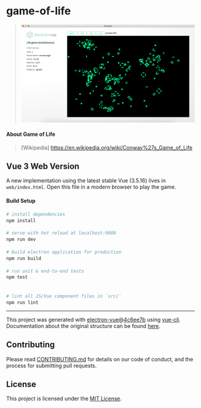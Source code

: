 # game-of-life

>![screenshots](https://raw.githubusercontent.com/cxlet/game-of-life/master/build/screenshots/WX20180616-161315@2x.png)

#### About Game of Life

>[Wikipedia] https://en.wikipedia.org/wiki/Conway%27s_Game_of_Life

## Vue 3 Web Version

A new implementation using the latest stable Vue (3.5.16) lives in `web/index.html`. Open this file in a modern browser to play the game.

#### Build Setup

``` bash
# install dependencies
npm install

# serve with hot reload at localhost:9080
npm run dev

# build electron application for production
npm run build

# run unit & end-to-end tests
npm test


# lint all JS/Vue component files in `src/`
npm run lint

```

---

This project was generated with [electron-vue](https://github.com/SimulatedGREG/electron-vue)@[4c6ee7b](https://github.com/SimulatedGREG/electron-vue/tree/4c6ee7bf4f9b4aa647a22ec1c1ca29c2e59c3645) using [vue-cli](https://github.com/vuejs/vue-cli). Documentation about the original structure can be found [here](https://simulatedgreg.gitbooks.io/electron-vue/content/index.html).

## Contributing

Please read [CONTRIBUTING.md](CONTRIBUTING.md) for details on our code of conduct,
and the process for submitting pull requests.

## License

This project is licensed under the [MIT License](LICENSE).

